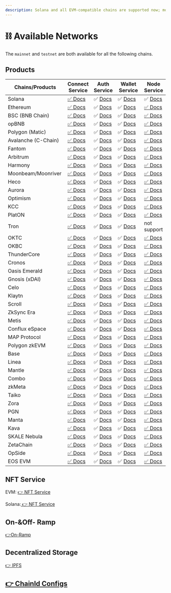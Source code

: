 ```yaml
---
description: Solana and all EVM-compatible chains are supported now; more are coming.
---
```


# ⛓ Available Networks

The `mainnet` and `testnet` are both available for all the following chains.

## Products

<table><thead><tr><th width="200">Chains/Products</th><th>Connect Service</th><th>Auth Service</th><th width="131">Wallet Service</th><th>Node Service</th></tr></thead><tbody><tr><td>Solana</td><td><a href="../../developers/connect-service/">✅ Docs</a></td><td>✅ <a href="../../developers/auth-service/">Docs</a></td><td>✅ <a href="../../developers/wallet-service/">Docs</a></td><td>✅ <a href="../../developers/node-service/solana-api/">Docs</a></td></tr><tr><td>Ethereum</td><td><a href="../../developers/connect-service/">✅ Docs</a></td><td>✅ <a href="../../developers/auth-service/">Docs</a></td><td>✅ <a href="../../developers/wallet-service/">Docs</a></td><td><a href="../../developers/node-service/evm-chains-api/">✅ Docs</a></td></tr><tr><td>BSC (BNB Chain)</td><td><a href="../../developers/connect-service/">✅ Docs</a></td><td>✅ <a href="../../developers/auth-service/">Docs</a></td><td>✅ <a href="../../developers/wallet-service/">Docs</a></td><td><a href="../../developers/node-service/evm-chains-api/">✅ Docs</a></td></tr><tr><td>opBNB</td><td><a href="../../developers/connect-service/">✅ Docs</a></td><td>✅ <a href="../../developers/auth-service/">Docs</a></td><td>✅ <a href="../../developers/wallet-service/">Docs</a></td><td><a href="../../developers/node-service/evm-chains-api/">✅ Docs</a></td></tr><tr><td>Polygon (Matic)</td><td><a href="../../developers/connect-service/">✅ Docs</a></td><td>✅ <a href="../../developers/auth-service/">Docs</a></td><td>✅ <a href="../../developers/wallet-service/">Docs</a></td><td><a href="../../developers/node-service/evm-chains-api/">✅ Docs</a></td></tr><tr><td>Avalanche (C-Chain)</td><td><a href="../../developers/connect-service/">✅ Docs</a></td><td>✅ <a href="../../developers/auth-service/">Docs</a></td><td>✅ <a href="../../developers/wallet-service/">Docs</a></td><td><a href="../../developers/node-service/evm-chains-api/">✅ Docs</a></td></tr><tr><td>Fantom</td><td><a href="../../developers/connect-service/">✅ Docs</a></td><td>✅ <a href="../../developers/auth-service/">Docs</a></td><td>✅ <a href="../../developers/wallet-service/">Docs</a></td><td><a href="../../developers/node-service/evm-chains-api/">✅ Docs</a></td></tr><tr><td>Arbitrum</td><td><a href="../../developers/connect-service/">✅ Docs</a></td><td>✅ <a href="../../developers/auth-service/">Docs</a></td><td>✅ <a href="../../developers/wallet-service/">Docs</a></td><td><a href="../../developers/node-service/evm-chains-api/">✅ Docs</a></td></tr><tr><td>Harmony</td><td><a href="../../developers/connect-service/">✅ Docs</a></td><td>✅ <a href="../../developers/auth-service/">Docs</a></td><td>✅ <a href="../../developers/wallet-service/">Docs</a></td><td><a href="../../developers/node-service/evm-chains-api/">✅ Docs</a></td></tr><tr><td>Moonbeam/Moonriver</td><td><a href="../../developers/connect-service/">✅ Docs</a></td><td>✅ <a href="../../developers/auth-service/">Docs</a></td><td>✅ <a href="../../developers/wallet-service/">Docs</a></td><td><a href="../../developers/node-service/evm-chains-api/">✅ Docs</a></td></tr><tr><td>Heco</td><td><a href="../../developers/connect-service/">✅ Docs</a></td><td>✅ <a href="../../developers/auth-service/">Docs</a></td><td>✅ <a href="../../developers/wallet-service/">Docs</a></td><td><a href="../../developers/node-service/evm-chains-api/">✅ Docs</a></td></tr><tr><td>Aurora</td><td><a href="../../developers/connect-service/">✅ Docs</a></td><td>✅ <a href="../../developers/auth-service/">Docs</a></td><td>✅ <a href="../../developers/wallet-service/">Docs</a></td><td><a href="../../developers/node-service/evm-chains-api/">✅ Docs</a></td></tr><tr><td>Optimism</td><td><a href="../../developers/connect-service/">✅ Docs</a></td><td>✅ <a href="../../developers/auth-service/">Docs</a></td><td>✅ <a href="../../developers/wallet-service/">Docs</a></td><td><a href="../../developers/node-service/evm-chains-api/">✅ Docs</a></td></tr><tr><td>KCC</td><td><a href="../../developers/connect-service/">✅ Docs</a></td><td>✅ <a href="../../developers/auth-service/">Docs</a></td><td>✅ <a href="../../developers/wallet-service/">Docs</a></td><td><a href="../../developers/node-service/evm-chains-api/">✅ Docs</a></td></tr><tr><td>PlatON</td><td><a href="../../developers/connect-service/">✅ Docs</a></td><td>✅ <a href="../../developers/auth-service/">Docs</a></td><td>✅ <a href="../../developers/wallet-service/">Docs</a></td><td><a href="../../developers/node-service/evm-chains-api/">✅ Docs</a></td></tr><tr><td>Tron</td><td><a href="../../developers/connect-service/">✅ Docs</a></td><td>✅ <a href="../../developers/auth-service/">Docs</a></td><td>✅ <a href="../../developers/wallet-service/">Docs</a></td><td>not support</td></tr><tr><td>OKTC</td><td><a href="../../developers/connect-service/">✅ Docs</a></td><td>✅ <a href="../../developers/auth-service/">Docs</a></td><td>✅ <a href="../../developers/wallet-service/">Docs</a></td><td><a href="../../developers/node-service/evm-chains-api/">✅ Docs</a></td></tr><tr><td>OKBC</td><td><a href="../../developers/connect-service/">✅ Docs</a></td><td>✅ <a href="../../developers/auth-service/">Docs</a></td><td>✅ <a href="../../developers/wallet-service/">Docs</a></td><td><a href="../../developers/node-service/evm-chains-api/">✅ Docs</a></td></tr><tr><td>ThunderCore</td><td><a href="../../developers/connect-service/">✅ Docs</a></td><td>✅ <a href="../../developers/auth-service/">Docs</a></td><td>✅ <a href="../../developers/wallet-service/">Docs</a></td><td><a href="../../developers/node-service/evm-chains-api/">✅ Docs</a></td></tr><tr><td>Cronos</td><td><a href="../../developers/connect-service/">✅ Docs</a></td><td>✅ <a href="../../developers/auth-service/">Docs</a></td><td>✅ <a href="../../developers/wallet-service/">Docs</a></td><td><a href="../../developers/node-service/evm-chains-api/">✅ Docs</a></td></tr><tr><td>Oasis Emerald</td><td><a href="../../developers/connect-service/">✅ Docs</a></td><td>✅ <a href="../../developers/auth-service/">Docs</a></td><td>✅ <a href="../../developers/wallet-service/">Docs</a></td><td><a href="../../developers/node-service/evm-chains-api/">✅ Docs</a></td></tr><tr><td>Gnosis (xDAI)</td><td><a href="../../developers/connect-service/">✅ Docs</a></td><td>✅ <a href="../../developers/auth-service/">Docs</a></td><td>✅ <a href="../../developers/wallet-service/">Docs</a></td><td><a href="../../developers/node-service/evm-chains-api/">✅ Docs</a></td></tr><tr><td>Celo</td><td><a href="../../developers/connect-service/">✅ Docs</a></td><td>✅ <a href="../../developers/auth-service/">Docs</a></td><td>✅ <a href="../../developers/wallet-service/">Docs</a></td><td><a href="../../developers/node-service/evm-chains-api/">✅ Docs</a></td></tr><tr><td>Klaytn</td><td><a href="../../developers/connect-service/">✅ Docs</a></td><td>✅ <a href="../../developers/auth-service/">Docs</a></td><td>✅ <a href="../../developers/wallet-service/">Docs</a></td><td><a href="../../developers/node-service/evm-chains-api/">✅ Docs</a></td></tr><tr><td>Scroll</td><td><a href="../../developers/connect-service/">✅ Docs</a></td><td>✅ <a href="../../developers/auth-service/">Docs</a></td><td>✅ <a href="../../developers/wallet-service/">Docs</a></td><td><a href="../../developers/node-service/evm-chains-api/">✅ Docs</a></td></tr><tr><td>ZkSync Era</td><td><a href="../../developers/connect-service/">✅ Docs</a></td><td>✅ <a href="../../developers/auth-service/">Docs</a></td><td>✅ <a href="../../developers/wallet-service/">Docs</a></td><td><a href="../../developers/node-service/evm-chains-api/">✅ Docs</a></td></tr><tr><td>Metis</td><td><a href="../../developers/connect-service/">✅ Docs</a></td><td>✅ <a href="../../developers/auth-service/">Docs</a></td><td>✅ <a href="../../developers/wallet-service/">Docs</a></td><td><a href="../../developers/node-service/evm-chains-api/">✅ Docs</a></td></tr><tr><td>Conflux eSpace</td><td><a href="../../developers/connect-service/">✅ Docs</a></td><td>✅ <a href="../../developers/auth-service/">Docs</a></td><td>✅ <a href="../../developers/wallet-service/">Docs</a></td><td><a href="../../developers/node-service/evm-chains-api/">✅ Docs</a></td></tr><tr><td>MAP Protocol</td><td><a href="../../developers/connect-service/">✅ Docs</a></td><td>✅ <a href="../../developers/auth-service/">Docs</a></td><td>✅ <a href="../../developers/wallet-service/">Docs</a></td><td><a href="../../developers/node-service/evm-chains-api/">✅ Docs</a></td></tr><tr><td>Polygon zkEVM</td><td><a href="../../developers/connect-service/">✅ Docs</a></td><td>✅ <a href="../../developers/auth-service/">Docs</a></td><td>✅ <a href="../../developers/wallet-service/">Docs</a></td><td><a href="../../developers/node-service/evm-chains-api/">✅ Docs</a></td></tr><tr><td>Base</td><td><a href="../../developers/connect-service/">✅ Docs</a></td><td>✅ <a href="../../developers/auth-service/">Docs</a></td><td>✅ <a href="../../developers/wallet-service/">Docs</a></td><td><a href="../../developers/node-service/evm-chains-api/">✅ Docs</a></td></tr><tr><td>Linea</td><td><a href="../../developers/connect-service/">✅ Docs</a></td><td>✅ <a href="../../developers/auth-service/">Docs</a></td><td>✅ <a href="../../developers/wallet-service/">Docs</a></td><td><a href="../../developers/node-service/evm-chains-api/">✅ Docs</a></td></tr><tr><td>Mantle</td><td><a href="../../developers/connect-service/">✅ Docs</a></td><td>✅ <a href="../../developers/auth-service/">Docs</a></td><td>✅ <a href="../../developers/wallet-service/">Docs</a></td><td><a href="../../developers/node-service/evm-chains-api/">✅ Docs</a></td></tr><tr><td>Combo</td><td><a href="../../developers/connect-service/">✅ Docs</a></td><td>✅ <a href="../../developers/auth-service/">Docs</a></td><td>✅ <a href="../../developers/wallet-service/">Docs</a></td><td><a href="../../developers/node-service/evm-chains-api/">✅ Docs</a></td></tr><tr><td>zkMeta</td><td><a href="../../developers/connect-service/">✅ Docs</a></td><td>✅ <a href="../../developers/auth-service/">Docs</a></td><td>✅ <a href="../../developers/wallet-service/">Docs</a></td><td><a href="../../developers/node-service/evm-chains-api/">✅ Docs</a></td></tr><tr><td>Taiko</td><td><a href="../../developers/connect-service/">✅ Docs</a></td><td>✅ <a href="../../developers/auth-service/">Docs</a></td><td>✅ <a href="../../developers/wallet-service/">Docs</a></td><td><a href="../../developers/node-service/evm-chains-api/">✅ Docs</a></td></tr><tr><td>Zora</td><td><a href="../../developers/connect-service/">✅ Docs</a></td><td>✅ <a href="../../developers/auth-service/">Docs</a></td><td>✅ <a href="../../developers/wallet-service/">Docs</a></td><td><a href="../../developers/node-service/evm-chains-api/">✅ Docs</a></td></tr><tr><td>PGN</td><td><a href="../../developers/connect-service/">✅ Docs</a></td><td>✅ <a href="../../developers/auth-service/">Docs</a></td><td>✅ <a href="../../developers/wallet-service/">Docs</a></td><td><a href="../../developers/node-service/evm-chains-api/">✅ Docs</a></td></tr><tr><td>Manta</td><td><a href="../../developers/connect-service/">✅ Docs</a></td><td>✅ <a href="../../developers/auth-service/">Docs</a></td><td>✅ <a href="../../developers/wallet-service/">Docs</a></td><td><a href="../../developers/node-service/evm-chains-api/">✅ Docs</a></td></tr><tr><td>Kava</td><td><a href="../../developers/connect-service/">✅ Docs</a></td><td>✅ <a href="../../developers/auth-service/">Docs</a></td><td>✅ <a href="../../developers/wallet-service/">Docs</a></td><td><a href="../../developers/node-service/evm-chains-api/">✅ Docs</a></td></tr><tr><td>SKALE Nebula</td><td><a href="../../developers/connect-service/">✅ Docs</a></td><td>✅ <a href="../../developers/auth-service/">Docs</a></td><td>✅ <a href="../../developers/wallet-service/">Docs</a></td><td><a href="../../developers/node-service/evm-chains-api/">✅ Docs</a></td></tr><tr><td>ZetaChain</td><td><a href="../../developers/connect-service/">✅ Docs</a></td><td>✅ <a href="../../developers/auth-service/">Docs</a></td><td>✅ <a href="../../developers/wallet-service/">Docs</a></td><td><a href="../../developers/node-service/evm-chains-api/">✅ Docs</a></td></tr><tr><td>OpSide</td><td><a href="../../developers/connect-service/">✅ Docs</a></td><td>✅ <a href="../../developers/auth-service/">Docs</a></td><td>✅ <a href="../../developers/wallet-service/">Docs</a></td><td><a href="../../developers/node-service/evm-chains-api/">✅ Docs</a></td></tr><tr><td>EOS EVM</td><td><a href="../../developers/connect-service/">✅ Docs</a></td><td>✅ <a href="../../developers/auth-service/">Docs</a></td><td>✅ <a href="../../developers/wallet-service/">Docs</a></td><td><a href="../../developers/node-service/evm-chains-api/">✅ Docs</a></td></tr></tbody></table>

## NFT Service

EVM: [👉 NFT Service](../../developers/nft-service/evm-nft-service/)

Solana:[ 👉 NFT Service](../../developers/nft-service/solana-nft-service/)

## On-\&Off- Ramp

[👉](../../developers/nft-service/evm-nft-service/)[On-Ramp](../../developers/wallet-service/on-ramp.md)

## Decentralized Storage

[👉 IPFS](../../developers/node-service/ipfs-service.md)

## [👉 ChainId Configs](../../developers/node-service/evm-chains-api/#structure)

